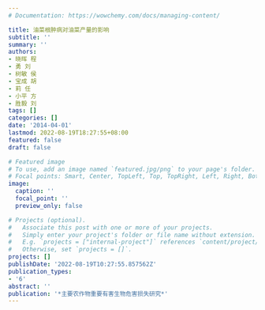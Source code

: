 ```yaml
---
# Documentation: https://wowchemy.com/docs/managing-content/

title: 油菜根肿病对油菜产量的影响
subtitle: ''
summary: ''
authors:
- 晓晖 程
- 勇 刘
- 树敏 侯
- 宝成 胡
- 莉 任
- 小平 方
- 胜毅 刘
tags: []
categories: []
date: '2014-04-01'
lastmod: 2022-08-19T18:27:55+08:00
featured: false
draft: false

# Featured image
# To use, add an image named `featured.jpg/png` to your page's folder.
# Focal points: Smart, Center, TopLeft, Top, TopRight, Left, Right, BottomLeft, Bottom, BottomRight.
image:
  caption: ''
  focal_point: ''
  preview_only: false

# Projects (optional).
#   Associate this post with one or more of your projects.
#   Simply enter your project's folder or file name without extension.
#   E.g. `projects = ["internal-project"]` references `content/project/deep-learning/index.md`.
#   Otherwise, set `projects = []`.
projects: []
publishDate: '2022-08-19T10:27:55.857562Z'
publication_types:
- '6'
abstract: ''
publication: '*主要农作物重要有害生物危害损失研究*'
---
```

